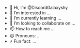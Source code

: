 - 👋 Hi, I’m @DiscordGalaxyshy
- 👀 I’m interested in ...
- 🌱 I’m currently learning ...
- 💞️ I’m looking to collaborate on ...
- 📫 How to reach me ...
- 😄 Pronouns: ...
- ⚡ Fun fact: ...

<!---
DiscordGalaxyshy/DiscordGalaxyshy is a ✨ special ✨ repository because its `README.md` (this file) appears on your GitHub profile.
You can click the Preview link to take a look at your changes.
--->
